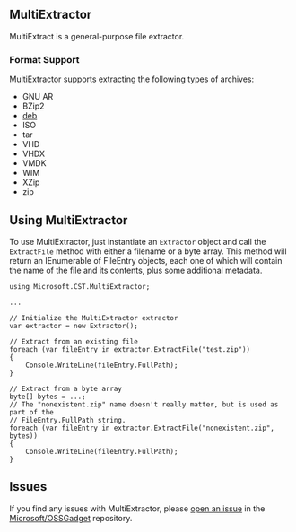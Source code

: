 ﻿## MultiExtractor

MultiExtract is a general-purpose file extractor.

### Format Support

MultiExtractor supports extracting the following types of archives:

* GNU AR
* BZip2
* [deb](https://en.wikipedia.org/wiki/Deb_(file_format))
* ISO
* tar
* VHD
* VHDX
* VMDK
* WIM
* XZip
* zip

## Using MultiExtractor

To use MultiExtractor, just instantiate an `Extractor` object and call the `ExtractFile`
method with either a filename or a byte array. This method will return an IEnumerable
of FileEntry objects, each one of which will contain the name of the file and its 
contents, plus some additional metadata. 

```
using Microsoft.CST.MultiExtractor;

...

// Initialize the MultiExtractor extractor
var extractor = new Extractor();

// Extract from an existing file
foreach (var fileEntry in extractor.ExtractFile("test.zip"))
{
    Console.WriteLine(fileEntry.FullPath);
}

// Extract from a byte array
byte[] bytes = ...;
// The "nonexistent.zip" name doesn't really matter, but is used as part of the
// FileEntry.FullPath string.
foreach (var fileEntry in extractor.ExtractFile("nonexistent.zip", bytes))
{
    Console.WriteLine(fileEntry.FullPath);
}
```

## Issues

If you find any issues with MultiExtractor, please [open an issue](https://github.com/Microsoft/OSSGadget/issues/new)
in the [Microsoft/OSSGadget](https://github.com/Microsoft/OSSGadget) repository.


